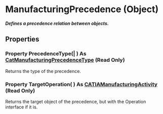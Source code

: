 # ManufacturingPrecedence (Object)

**_Defines a precedence relation between objects._**

## Properties

### Property **PrecedenceType**(| ) As [CatManufacturingPrecedenceType](../ManufacturingInterfaces/enum_CatManufacturingPrecedenceType_188280.md) (Read Only)

   Returns the type of the precedence.  
### Property **TargetOperation**( ) As [CATIAManufacturingActivity](../ManufacturingInterfaces/interface_ManufacturingActivity_95999.md) (Read Only)

   Returns the target object of the precedence, but with the Operation interface if it is.